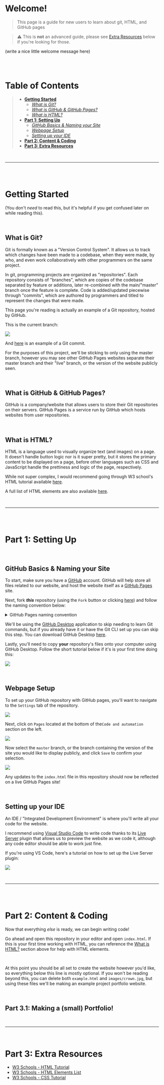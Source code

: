 # Welcome!
> This page is a guide for new users to learn about git, HTML, and GitHub pages

> ⚠️ This is **not** an advanced guide, please see [Extra Resources]() below if you're looking for those.

(write a nice little welcome message here)

<br><br>

# Table of Contents

> - [**Getting Started**](#getting-started)
>   - [*What is Git?*](#what-is-gits)
>   - [*What is GitHub & GitHub Pages?*](#what-is-github--github-pages)
>   - [*What is HTML?*](#what-is-html)
> - [**Part 1: Setting Up**](#part-1-setting-up)
>   - [*GitHub Basics & Naming your Site*](#github-basics--naming-your-site)
>   - [*Webpage Setup*](#webpage-setup)
>   - [*Setting up your IDE*](#setting-up-your-ide)
> - [**Part 2: Content & Coding**](#part-2-content--coding)
> - [**Part 3: Extra Resources**](#part-3-extra-resources)
<br>

---

<br><br>

# Getting Started

(You don't *need* to read this, but it's helpful if you get confused later on while reading this).

<br>

## What is Git?
Git is formally known as a "Version Control System". It allows us to track which changes have been made to a codebase, when they were made, by who, and even work collaboratively with other programmers on the same project.

In git, programming projects are organized as "repositories". Each repository consists of "branches", which are copies of the codebase separated by feature or additions, later re-combined with the main/"master" branch once the feature is complete. Code is added/updated piecewise through "commits", which are authored by programmers and titled to represent the changes that were made.

This page you're reading is actually an example of a Git repository, hosted by GitHub.

This is the current branch:

![](https://media.discordapp.net/attachments/742768690889490464/1111207995607633950/image.png)


And [here](https://github.com/Raymond-exe/new-page/commit/b05ee63bc7460fd9457113fb2800a589cab2f5ec) is an example of a Git commit.

For the purposes of this project, we'll be sticking to only using the master branch, however you may see other GitHub Pages websites separate their master branch and their "live" branch, or the version of the website publicly seen.

<br>

## What is GitHub & GitHub Pages?
GitHub is a company/website that allows users to store their Git repositories on their servers. GitHub Pages is a service run by GitHub which hosts websites from user repositories.

<br>

## What is HTML?
HTML is a language used to visually organize text (and images) on a page. It doesn't handle button logic nor is it super pretty, but it stores the primary content to be displayed on a page, before other languages such as CSS and JavaScript handle the prettiness and logic of the page, respectively.

While not super complex, I would recommend going through W3 school's HTML tutorial available [here](https://www.w3schools.com/html/).

A full list of HTML elements are also available [here](https://www.w3schools.com/tags/default.asp).


<br>

---

<br><br>

# Part 1: Setting Up

<br>

## GitHub Basics & Naming your Site

To start, make sure you have a [GitHub](https://github.com/login) account. GitHub will help store all files related to our website, and host the website itself as a [GitHub Pages](https://pages.github.com) site.

Next, fork ***this*** repository (using the `Fork` button or clicking [here](https://github.com/Raymond-exe/new-page/fork)) and follow the naming convention below:

<details>
<summary>GitHub Pages naming convention</summary>

- If you name it `<USERNAME>.github.io`, your website will appear under the URL `<USERNAME>.github.io`
- If you name it `<ANYTHING>`, your website will appear under the url `<USERNAME>.github.io/<ANYTHING>`

As examples:
- [raymond-exe](https://github.com/raymond-exe)'s repository named **"raymond-exe.github.io"** will have the URL `https://raymond-exe.github.io`.
- The same user's repository named **"blackjack"** will have the URL `https://raymond-exe.github.io/blackjack`.
</details>

We'll be using the [GitHub Desktop](https://desktop.github.com) application to skip needing to learn Git commands, but if you already have it or have the Git CLI set up you can skip this step. You can download GitHub Desktop [here](https://desktop.github.com).

Lastly, you'll need to copy **your** repository's files onto your computer using GitHub Desktop. Follow the short tutorial below if it's is your first time doing this:

[![](https://markdown-videos.deta.dev/youtube/PoZNIbs_wx8)](https://youtu.be/PoZNIbs_wx8)

<br>

## Webpage Setup

To set up your GitHub repository with GitHub pages, you'll want to navigate to the `Settings` tab of the repository.

![](https://media.discordapp.net/attachments/774125506210693121/1111218070397136976/image.png)

Next, click on `Pages` located at the bottom of the`Code and automation` section on the left.

![](https://media.discordapp.net/attachments/774125506210693121/1111218070623625257/image.png)

Now select the `master` branch, or the branch containing the version of the site you would like to display publicly, and click `Save` to confirm your selection.

![](https://media.discordapp.net/attachments/774125506210693121/1111218070871093258/image.png)

Any updates to the `index.html` file in this repository should now be reflected on a live GitHub Pages site!


<br>

## Setting up your IDE

An IDE / "Integrated Development Environment" is where you'll write all your code for the website.

I recommend using [Visual Studio Code](https://code.visualstudio.com) to write code thanks to its [Live Server](https://marketplace.visualstudio.com/items?itemName=ritwickdey.LiveServer) plugin that allows us to preview the website as we code it, although any code editor should be able to work just fine.

If you're using VS Code, here's a tutorial on how to set up the Live Server plugin:

[![](https://markdown-videos.deta.dev/youtube/I2PlgSGT2Ls)](https://youtu.be/I2PlgSGT2Ls)

<br>

---

<br><br>

# Part 2: Content & Coding

Now that everything *else* is ready, we can begin writing code!

Go ahead and open this repository in your editor and open `index.html`. If this is your first time working with HTML, you can reference the [What is HTML?]() section above for help with HTML elements.

<br>

At this point you should be all set to create the website however you'd like, so everything below this line is mostly optional. If you won't be reading beyond this, you can delete both `example.html` and `images/crown.jpg`, but using these files we'll be making an example project portfolio website.

<br>

## Part 3.1: Making a (small) Portfolio!


<br>

---

<br>

# Part 3: Extra Resources
- [W3 Schools - HTML Tutorial](https://www.w3schools.com/html/)
- [W3 Schools - HTML Elements List](https://www.w3schools.com/tags/default.asp)
- [W3 Schools - CSS Tutorial](https://www.w3schools.com/css/)